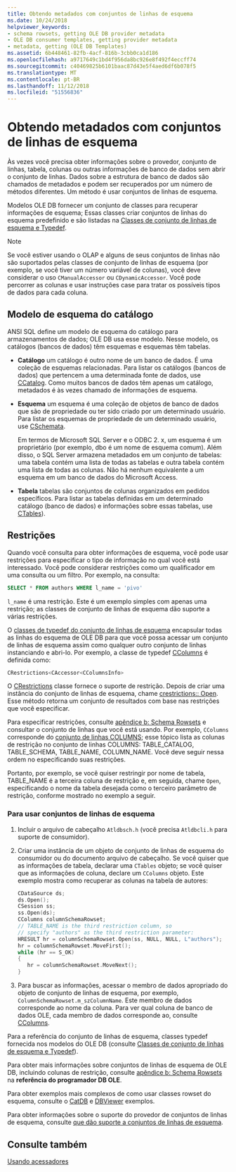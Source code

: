 ```yaml
---
title: Obtendo metadados com conjuntos de linhas de esquema
ms.date: 10/24/2018
helpviewer_keywords:
- schema rowsets, getting OLE DB provider metadata
- OLE DB consumer templates, getting provider metadata
- metadata, getting (OLE DB Templates)
ms.assetid: 6b448461-82fb-4acf-816b-3cbb0ca1d186
ms.openlocfilehash: a9717649c1bd4f956da8bc926e8f492f4eccff74
ms.sourcegitcommit: c40469825b6101baac87d43e5f4aed6df6b078f5
ms.translationtype: MT
ms.contentlocale: pt-BR
ms.lasthandoff: 11/12/2018
ms.locfileid: "51556836"
---
```

# <a name="obtaining-metadata-with-schema-rowsets"></a>Obtendo metadados com conjuntos de linhas de esquema

Às vezes você precisa obter informações sobre o provedor, conjunto de linhas, tabela, colunas ou outras informações de banco de dados sem abrir o conjunto de linhas. Dados sobre a estrutura de banco de dados são chamados de metadados e podem ser recuperados por um número de métodos diferentes. Um método é usar conjuntos de linhas de esquema.

Modelos OLE DB fornecer um conjunto de classes para recuperar informações de esquema; Essas classes criar conjuntos de linhas do esquema predefinido e são listadas na [Classes de conjunto de linhas de esquema e Typedef](../../data/oledb/schema-rowset-classes-and-typedef-classes.md).

> [!NOTE]
> Se você estiver usando o OLAP e alguns de seus conjuntos de linhas não são suportados pelas classes de conjunto de linhas de esquema (por exemplo, se você tiver um número variável de colunas), você deve considerar o uso `CManualAccessor` ou `CDynamicAccessor`. Você pode percorrer as colunas e usar instruções case para tratar os possíveis tipos de dados para cada coluna.

## <a name="catalogschema-model"></a>Modelo de esquema do catálogo

ANSI SQL define um modelo de esquema do catálogo para armazenamentos de dados; OLE DB usa esse modelo. Nesse modelo, os catálogos (bancos de dados) têm esquemas e esquemas têm tabelas.

- **Catálogo** um catálogo é outro nome de um banco de dados. É uma coleção de esquemas relacionadas. Para listar os catálogos (bancos de dados) que pertencem a uma determinada fonte de dados, use [CCatalog](../../data/oledb/ccatalogs-ccataloginfo.md). Como muitos bancos de dados têm apenas um catálogo, metadados é às vezes chamado de informações de esquema.

- **Esquema** um esquema é uma coleção de objetos de banco de dados que são de propriedade ou ter sido criado por um determinado usuário. Para listar os esquemas de propriedade de um determinado usuário, use [CSchemata](../../data/oledb/cschemata-cschematainfo.md).

   Em termos de Microsoft SQL Server e o ODBC 2. x, um esquema é um proprietário (por exemplo, dbo é um nome de esquema comum). Além disso, o SQL Server armazena metadados em um conjunto de tabelas: uma tabela contém uma lista de todas as tabelas e outra tabela contém uma lista de todas as colunas. Não há nenhum equivalente a um esquema em um banco de dados do Microsoft Access.

- **Tabela** tabelas são conjuntos de colunas organizados em pedidos específicos. Para listar as tabelas definidas em um determinado catálogo (banco de dados) e informações sobre essas tabelas, use [CTables](../../data/oledb/ctables-ctableinfo.md)).

## <a name="restrictions"></a>Restrições

Quando você consulta para obter informações de esquema, você pode usar restrições para especificar o tipo de informação no qual você está interessado. Você pode considerar restrições como um qualificador em uma consulta ou um filtro. Por exemplo, na consulta:

```sql
SELECT * FROM authors WHERE l_name = 'pivo'
```

`l_name` é uma restrição. Este é um exemplo simples com apenas uma restrição; as classes de conjunto de linhas de esquema dão suporte a várias restrições.

O [classes de typedef do conjunto de linhas de esquema](../../data/oledb/schema-rowset-classes-and-typedef-classes.md) encapsular todas as linhas do esquema de OLE DB para que você possa acessar um conjunto de linhas de esquema assim como qualquer outro conjunto de linhas instanciando e abri-lo. Por exemplo, a classe de typedef [CColumns](../../data/oledb/ccolumns-ccolumnsinfo.md) é definida como:

```cpp
CRestrictions<CAccessor<CColumnsInfo>
```

O [CRestrictions](../../data/oledb/crestrictions-class.md) classe fornece o suporte de restrição. Depois de criar uma instância do conjunto de linhas de esquema, chame [crestrictions:: Open](../../data/oledb/crestrictions-open.md). Esse método retorna um conjunto de resultados com base nas restrições que você especificar.

Para especificar restrições, consulte [apêndice b: Schema Rowsets](https://docs.microsoft.com/previous-versions/windows/desktop/ms712921(v=vs.85)) e consultar o conjunto de linhas que você está usando. Por exemplo, `CColumns` corresponde do [conjunto de linhas COLUMNS](https://docs.microsoft.com/previous-versions/windows/desktop/ms723052(v=vs.85)\(v%3dvs.85\)); esse tópico lista as colunas de restrição no conjunto de linhas COLUMNS: TABLE_CATALOG, TABLE_SCHEMA, TABLE_NAME, COLUMN_NAME. Você deve seguir nessa ordem no especificando suas restrições.

Portanto, por exemplo, se você quiser restringir por nome de tabela, TABLE_NAME é a terceira coluna de restrição e, em seguida, chame `Open`, especificando o nome da tabela desejada como o terceiro parâmetro de restrição, conforme mostrado no exemplo a seguir.

### <a name="to-use-schema-rowsets"></a>Para usar conjuntos de linhas de esquema

1. Incluir o arquivo de cabeçalho `Atldbsch.h` (você precisa `Atldbcli.h` para suporte de consumidor).

1. Criar uma instância de um objeto de conjunto de linhas de esquema do consumidor ou do documento arquivo de cabeçalho. Se você quiser que as informações de tabela, declarar uma `CTables` objeto; se você quiser que as informações de coluna, declare um `CColumns` objeto. Este exemplo mostra como recuperar as colunas na tabela de autores:

    ```cpp
    CDataSource ds;
    ds.Open();
    CSession ss;
    ss.Open(ds);
    CColumns columnSchemaRowset;
    // TABLE_NAME is the third restriction column, so
    // specify "authors" as the third restriction parameter:
    HRESULT hr = columnSchemaRowset.Open(ss, NULL, NULL, L"authors");
    hr = columnSchemaRowset.MoveFirst();
    while (hr == S_OK)
    {
       hr = columnSchemaRowset.MoveNext();
    }
    ```

1. Para buscar as informações, acessar o membro de dados apropriado do objeto de conjunto de linhas de esquema, por exemplo, `ColumnSchemaRowset.m_szColumnName`. Este membro de dados corresponde ao nome da coluna. Para ver qual coluna de banco de dados OLE, cada membro de dados corresponde ao, consulte [CColumns](../../data/oledb/ccolumns-ccolumnsinfo.md).

Para a referência do conjunto de linhas de esquema, classes typedef fornecida nos modelos do OLE DB (consulte [Classes de conjunto de linhas de esquema e Typedef](../../data/oledb/schema-rowset-classes-and-typedef-classes.md)).

Para obter mais informações sobre conjuntos de linhas de esquema de OLE DB, incluindo colunas de restrição, consulte [apêndice b: Schema Rowsets](https://docs.microsoft.com/previous-versions/windows/desktop/ms712921(v=vs.85)) na **referência do programador DB OLE**.

Para obter exemplos mais complexos de como usar classes rowset do esquema, consulte o [CatDB](https://github.com/Microsoft/VCSamples) e [DBViewer](https://github.com/Microsoft/VCSamples) exemplos.

Para obter informações sobre o suporte do provedor de conjuntos de linhas de esquema, consulte [que dão suporte a conjuntos de linhas de esquema](../../data/oledb/supporting-schema-rowsets.md).

## <a name="see-also"></a>Consulte também

[Usando acessadores](../../data/oledb/using-accessors.md)